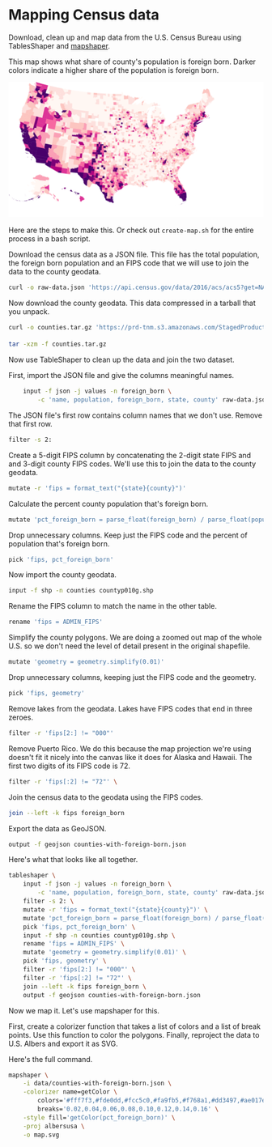 # Mapping Census data

Download, clean up and map data from the U.S. Census Bureau using TablesShaper and [mapshaper](https://mapshaper.org/).

This map shows what share of county's population is foreign born. Darker colors indicate a higher share of the population is foreign born.

![Map showing the share of county population that's foreign born.](https://github.com/armollica/TableShaper/blob/master/examples/census/map.svg)

Here are the steps to make this. Or check out `create-map.sh` for the entire
process in a bash script.

Download the census data as a JSON file. This file has the total population,
the foreign born population and an FIPS code that we will use to join the data 
to the county geodata.

```bash
curl -o raw-data.json 'https://api.census.gov/data/2016/acs/acs5?get=NAME,B05002_001E,B05002_013E&for=county:*'
```

Now download the county geodata. This data compressed in a tarball that you 
unpack.

```bash
curl -o counties.tar.gz 'https://prd-tnm.s3.amazonaws.com/StagedProducts/Small-scale/data/Boundaries/countyp010g.shp_nt00934.tar.gz'

tar -xzm -f counties.tar.gz
```

Now use TableShaper to clean up the data and join the two dataset.

First, import the JSON file and give the columns meaningful names.

```bash
    input -f json -j values -n foreign_born \
        -c 'name, population, foreign_born, state, county' raw-data.json
```

The JSON file's first row contains column names that we don't use. Remove that
first row.

```bash
filter -s 2:
```

Create a 5-digit FIPS column by concatenating the 2-digit state FIPS and and
3-digit county FIPS codes. We'll use this to join the data to the county
geodata.

```bash
mutate -r 'fips = format_text("{state}{county}")'
```

Calculate the percent county population that's foreign born.

```bash
mutate 'pct_foreign_born = parse_float(foreign_born) / parse_float(population)'
```

Drop unnecessary columns. Keep just the FIPS code and the percent of population
that's foreign born.

```bash
pick 'fips, pct_foreign_born'
```

Now import the county geodata.

```bash
input -f shp -n counties countyp010g.shp
```

Rename the FIPS column to match the name in the other table.

```bash
rename 'fips = ADMIN_FIPS'
```

Simplify the county polygons. We are doing a zoomed out map of the whole U.S.
so we don't need the level of detail present in the original shapefile.

```bash
mutate 'geometry = geometry.simplify(0.01)'
```

Drop unnecessary columns, keeping just the FIPS code and the geometry.

```bash
pick 'fips, geometry'
```

Remove lakes from the geodata. Lakes have FIPS codes that end in three zeroes.

```bash
filter -r 'fips[2:] != "000"'
```

Remove Puerto Rico. We do this because the map projection we're using doesn't
fit it nicely into the canvas like it does for Alaska and Hawaii. The first two
digits of its FIPS code is 72.

```bash
filter -r 'fips[:2] != "72"' \
```

Join the census data to the geodata using the FIPS codes.

```bash
join --left -k fips foreign_born
```

Export the data as GeoJSON.

```bash
output -f geojson counties-with-foreign-born.json
```

Here's what that looks like all together.

```bash
tableshaper \
    input -f json -j values -n foreign_born \
        -c 'name, population, foreign_born, state, county' raw-data.json \
    filter -s 2: \
    mutate -r 'fips = format_text("{state}{county}")' \
    mutate 'pct_foreign_born = parse_float(foreign_born) / parse_float(population)' \
    pick 'fips, pct_foreign_born' \
    input -f shp -n counties countyp010g.shp \
    rename 'fips = ADMIN_FIPS' \
    mutate 'geometry = geometry.simplify(0.01)' \
    pick 'fips, geometry' \
    filter -r 'fips[2:] != "000"' \
    filter -r 'fips[:2] != "72"' \
    join --left -k fips foreign_born \
    output -f geojson counties-with-foreign-born.json
```

Now we map it. Let's use mapshaper for this.

First, create a colorizer function that takes a list of colors and a list of
break points. Use this function to color the polygons. Finally, reproject the 
data to U.S. Albers and export it as SVG.

Here's the full command.

```bash
mapshaper \
    -i data/counties-with-foreign-born.json \
    -colorizer name=getColor \
        colors='#fff7f3,#fde0dd,#fcc5c0,#fa9fb5,#f768a1,#dd3497,#ae017e,#7a0177,#49006a' \
        breaks='0.02,0.04,0.06,0.08,0.10,0.12,0.14,0.16' \
    -style fill='getColor(pct_foreign_born)' \
    -proj albersusa \
    -o map.svg
```
